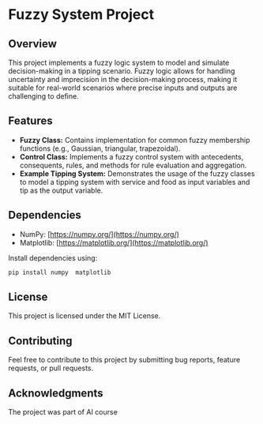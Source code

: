 # Fuzzy System Project

## Overview

This project implements a fuzzy logic system to model and simulate decision-making in a tipping scenario. Fuzzy logic allows for handling uncertainty and imprecision in the decision-making process, making it suitable for real-world scenarios where precise inputs and outputs are challenging to define.

## Features

- **Fuzzy Class:** Contains implementation for common fuzzy membership functions (e.g., Gaussian, triangular, trapezoidal).
- **Control Class:** Implements a fuzzy control system with antecedents, consequents, rules, and methods for rule evaluation and aggregation.
- **Example Tipping System:** Demonstrates the usage of the fuzzy classes to model a tipping system with service and food as input variables and tip as the output variable.

## Dependencies

- NumPy: [https://numpy.org/](https://numpy.org/)
- Matplotlib: [https://matplotlib.org/](https://matplotlib.org/)

Install dependencies using:

```bash
pip install numpy  matplotlib
```
## License
This project is licensed under the MIT License.

## Contributing
Feel free to contribute to this project by submitting bug reports, feature requests, or pull requests.

## Acknowledgments

The project was part of AI course
